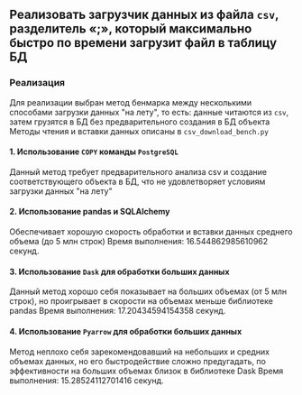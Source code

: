 ## Реализовать загрузчик данных из файла `csv`, разделитель «;», который максимально быстро по времени загрузит файл в таблицу БД

### Реализация
Для реализации выбран метод бенмарка между несколькими способами загрузки данных "на лету", то есть: 
данные читаются из `csv`, затем грузятся в БД без предварительного создания в БД объекта
Методы чтения и вставки данных описаны в `csv_download_bench.py`

#### 1. Использование `COPY` команды `PostgreSQL`
Данный метод требует предварительного анализа csv и создание соответствующего объекта в БД, 
что не удовлетворяет условиям загрузки данных "на лету"

#### 2. Использование pandas и SQLAlchemy
Обеспечивает хорошую скорость обработки и вставки данных среднего объема (до 5 млн строк)
Время выполнения: 16.544862985610962 секунд.

#### 3. Использование `Dask` для обработки больших данных
Данный метод хорошо себя показывает на больших объемах (от 5 млн строк), 
но проигрывает в скорости на объемах меньше библиотеке pandas
Время выполнения: 17.20434594154358 секунд.

#### 4. Использование `Pyarrow` для обработки больших данных
Метод неплохо себя зарекомендовавший на небольших и средних объемах данных, но его быстродействие сложно предугадать, 
по эффективности на больших объемах близок в библиотеке Dask
Время выполнения: 15.28524112701416 секунд.